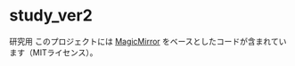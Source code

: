 # study_ver2
研究用
このプロジェクトには [MagicMirror](https://github.com/MichMich/MagicMirror) をベースとしたコードが含まれています（MITライセンス）。
